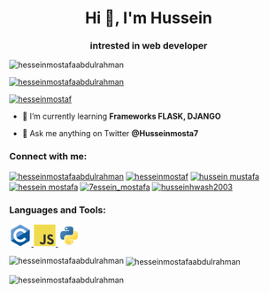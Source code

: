 <h1 align="center">Hi 👋, I'm Hussein</h1>
<h3 align="center">intrested in web developer</h3>

<p align="left"> <img src="https://komarev.com/ghpvc/?username=hesseinmostafaabdulrahman&label=Profile%20views&color=0e75b6&style=flat" alt="hesseinmostafaabdulrahman" /> </p>

<p align="left"> <a href="https://github.com/ryo-ma/github-profile-trophy"><img src="https://github-profile-trophy.vercel.app/?username=hesseinmostafaabdulrahman" alt="hesseinmostafaabdulrahman" /></a> </p>

<p align="left"> <a href="https://twitter.com/hesseinmostaf" target="blank"><img src="https://img.shields.io/twitter/follow/hesseinmostaf?logo=twitter&style=for-the-badge" alt="hesseinmostaf" /></a> </p>

- 🌱 I’m currently learning **Frameworks FLASK, DJANGO**

- 💬 Ask me anything on Twitter **@Husseinmosta7**

<h3 align="left">Connect with me:</h3>
<p align="left">
<a href="https://codepen.io/hesseinmostafaabdulrahman" target="blank"><img align="center" src="https://raw.githubusercontent.com/rahuldkjain/github-profile-readme-generator/master/src/images/icons/Social/codepen.svg" alt="hesseinmostafaabdulrahman" height="30" width="40" /></a>
<a href="https://twitter.com/hesseinmostaf" target="blank"><img align="center" src="https://raw.githubusercontent.com/rahuldkjain/github-profile-readme-generator/master/src/images/icons/Social/twitter.svg" alt="hesseinmostaf" height="30" width="40" /></a>
<a href="https://linkedin.com/in/hussein mustafa" target="blank"><img align="center" src="https://raw.githubusercontent.com/rahuldkjain/github-profile-readme-generator/master/src/images/icons/Social/linked-in-alt.svg" alt="hussein mustafa" height="30" width="40" /></a>
<a href="https://fb.com/hessein mostafa" target="blank"><img align="center" src="https://raw.githubusercontent.com/rahuldkjain/github-profile-readme-generator/master/src/images/icons/Social/facebook.svg" alt="hessein mostafa" height="30" width="40" /></a>
<a href="https://instagram.com/7essein_mostafa" target="blank"><img align="center" src="https://raw.githubusercontent.com/rahuldkjain/github-profile-readme-generator/master/src/images/icons/Social/instagram.svg" alt="7essein_mostafa" height="30" width="40" /></a>
<a href="https://www.hackerrank.com/husseinhwash2003" target="blank"><img align="center" src="https://raw.githubusercontent.com/rahuldkjain/github-profile-readme-generator/master/src/images/icons/Social/hackerrank.svg" alt="husseinhwash2003" height="30" width="40" /></a>
</p>

<h3 align="left">Languages and Tools:</h3>
<p align="left"> <a href="https://www.cprogramming.com/" target="_blank" rel="noreferrer"> <img src="https://raw.githubusercontent.com/devicons/devicon/master/icons/c/c-original.svg" alt="c" width="40" height="40"/> </a> <a href="https://developer.mozilla.org/en-US/docs/Web/JavaScript" target="_blank" rel="noreferrer"> <img src="https://raw.githubusercontent.com/devicons/devicon/master/icons/javascript/javascript-original.svg" alt="javascript" width="40" height="40"/> </a> <a href="https://www.python.org" target="_blank" rel="noreferrer"> <img src="https://raw.githubusercontent.com/devicons/devicon/master/icons/python/python-original.svg" alt="python" width="40" height="40"/> </a> </p>

<p><img align="left" src="https://github-readme-stats.vercel.app/api/top-langs?username=hesseinmostafaabdulrahman&show_icons=true&locale=en&layout=compact" alt="hesseinmostafaabdulrahman" /></p>

<p>&nbsp;<img align="center" src="https://github-readme-stats.vercel.app/api?username=hesseinmostafaabdulrahman&show_icons=true&locale=en" alt="hesseinmostafaabdulrahman" /></p>

<p><img align="center" src="https://github-readme-streak-stats.herokuapp.com/?user=hesseinmostafaabdulrahman&" alt="hesseinmostafaabdulrahman" /></p>
